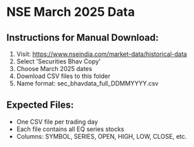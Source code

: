 # NSE March 2025 Data

## Instructions for Manual Download:

1. Visit: https://www.nseindia.com/market-data/historical-data
2. Select 'Securities Bhav Copy'
3. Choose March 2025 dates
4. Download CSV files to this folder
5. Name format: sec_bhavdata_full_DDMMYYYY.csv

## Expected Files:
- One CSV file per trading day
- Each file contains all EQ series stocks
- Columns: SYMBOL, SERIES, OPEN, HIGH, LOW, CLOSE, etc.

